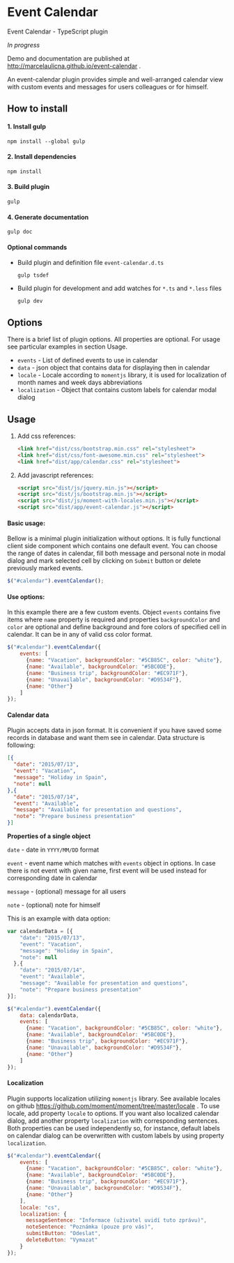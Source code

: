 # Event Calendar
Event Calendar - TypeScript plugin

*In progress*

Demo and documentation are published at http://marcelaulicna.github.io/event-calendar .

An event-calendar plugin provides simple and well-arranged calendar view with custom events and messages for users colleagues or for himself.

## How to install

#### 1. Install gulp
`npm install --global gulp`

#### 2. Install dependencies
`npm install`

#### 3. Build plugin
`gulp`

#### 4. Generate documentation
`gulp doc`

#### Optional commands
- Build plugin and definition file `event-calendar.d.ts`

  `gulp tsdef`

- Build plugin for development and add watches for `*.ts` and `*.less` files

  `gulp dev`

## Options
There is a brief list of plugin options. All properties are optional. For usage see particular examples in section Usage.

- `events` - List of defined events to use in calendar
- `data` - json object that contains data for displaying then in calendar
- `locale` - Locale according to `momentjs` library, it is used for localization of month names and week days abbreviations
- `localization` - Object that contains custom labels for calendar modal dialog


## Usage

1. Add css references:

   ```html
   <link href="dist/css/bootstrap.min.css" rel="stylesheet">
   <link href="dist/css/font-awesome.min.css" rel="stylesheet">
   <link href="dist/app/calendar.css" rel="stylesheet">
   ```
2. Add javascript references:

    ```html
    <script src="dist/js/jquery.min.js"></script>
    <script src="dist/js/bootstrap.min.js"></script>
    <script src="dist/js/moment-with-locales.min.js"></script>
    <script src="dist/app/event-calendar.js"></script>
    ```
    
#### Basic usage:
Bellow is a minimal plugin initialization without options. It is fully functional client side component which contains one default event. You can choose the range of dates in calendar, fill both message and personal note in modal dialog and mark selected cell by clicking on `Submit` button or delete previously marked events.

```javascript
$("#calendar").eventCalendar();
```

#### Use options:
In this example there are a few custom events. Object `events` contains five items where `name` property is required and properties `backgroundColor` and `color` are optional and define background and fore colors of specified cell in calendar. It can be in any of valid css color format.
```javascript
$("#calendar").eventCalendar({
    events: [
      {name: "Vacation", backgroundColor: "#5CB85C", color: "white"},
      {name: "Available", backgroundColor: "#5BC0DE"},
      {name: "Business trip", backgroundColor: "#EC971F"},
      {name: "Unavailable", backgroundColor: "#D9534F"},
      {name: "Other"}
    ]
});
```

#### Calendar data
Plugin accepts data in json format. It is convenient if you have saved some records in database and want them see in calendar. Data structure is following:
```json
[{
  "date": "2015/07/13",
  "event": "Vacation",
  "message": "Holiday in Spain",
  "note": null
},{
  "date": "2015/07/14",
  "event": "Available",
  "message": "Available for presentation and questions",
  "note": "Prepare business presentation"
}]
```

__Properties of a single object__

`date` - date in `YYYY/MM/DD` format

`event` - event name which matches with `events` object in options. In case there is not event with given name, first event will be used instead for corresponding date in calendar

`message` - (optional) message for all users

`note` - (optional) note for himself

This is an example with data option:
```javascript
var calendarData = [{
    "date": "2015/07/13",
    "event": "Vacation",
    "message": "Holiday in Spain",
    "note": null
  },{
    "date": "2015/07/14",
    "event": "Available",
    "message": "Available for presentation and questions",
    "note": "Prepare business presentation"
}];

$("#calendar").eventCalendar({
    data: calendarData,
    events: [
      {name: "Vacation", backgroundColor: "#5CB85C", color: "white"},
      {name: "Available", backgroundColor: "#5BC0DE"},
      {name: "Business trip", backgroundColor: "#EC971F"},
      {name: "Unavailable", backgroundColor: "#D9534F"},
      {name: "Other"}
    ]
});
```

#### Localization
Plugin supports localization utilizing `momentjs` library. See available locales on github https://github.com/moment/moment/tree/master/locale . To use locale, add property `locale` to options. If you want also localized calendar dialog, add another property `localization` with corresponding sentences. Both properties can be used independently so, for instance, default labels on calendar dialog can be overwritten with custom labels by using property `localization`.

```javascript
$("#calendar").eventCalendar({
    events: [
      {name: "Vacation", backgroundColor: "#5CB85C", color: "white"},
      {name: "Available", backgroundColor: "#5BC0DE"},
      {name: "Business trip", backgroundColor: "#EC971F"},
      {name: "Unavailable", backgroundColor: "#D9534F"},
      {name: "Other"}
    ],
    locale: "cs",
    localization: {
      messageSentence: "Informace (uživatel uvidí tuto zprávu)",
      noteSentence: "Poznámka (pouze pro vás)",
      submitButton: "Odeslat",
      deleteButton: "Vymazat"
    }
});
```


